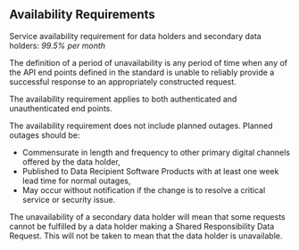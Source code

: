 ## Availability Requirements
Service availability requirement for data holders and secondary data holders:
*99.5% per month*

The definition of a period of unavailability is any period of time when any of the API end points defined in the standard is unable to reliably provide a successful response to an appropriately constructed request.

The availability requirement applies to both authenticated and unauthenticated end points.

The availability requirement does not include planned outages.  Planned outages should be:

- Commensurate in length and frequency to other primary digital channels offered by the data holder,
- Published to Data Recipient Software Products with at least one week lead time for normal outages,
- May occur without notification if the change is to resolve a critical service or security issue.

The unavailability of a secondary data holder will mean that some requests cannot be fulfilled by a data holder making a Shared Responsibility Data Request.  This will not be taken to mean that the data holder is unavailable.
